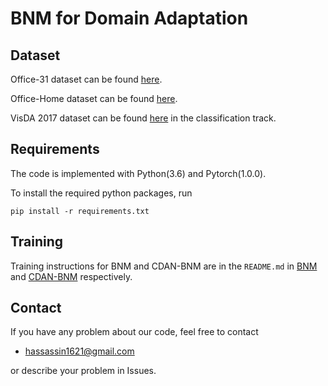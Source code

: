 # BNM for Domain Adaptation

## Dataset

Office-31 dataset can be found [here](https://people.eecs.berkeley.edu/~jhoffman/domainadapt/). 

Office-Home dataset can be found [here](http://hemanthdv.org/OfficeHome-Dataset/).

VisDA 2017 dataset can be found [here](https://github.com/VisionLearningGroup/taskcv-2017-public) in the classification track.

## Requirements
The code is implemented with Python(3.6) and Pytorch(1.0.0).

To install the required python packages, run

```
pip install -r requirements.txt
```

## Training
Training instructions for BNM and CDAN-BNM are in the `README.md` in [BNM](BNM) and [CDAN-BNM](CDAN-BNM) respectively.

## Contact
If you have any problem about our code, feel free to contact
- hassassin1621@gmail.com

or describe your problem in Issues.
